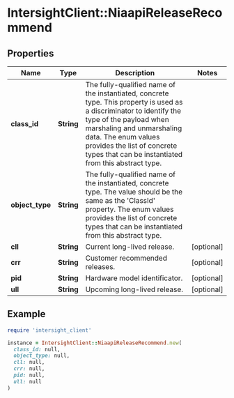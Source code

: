 # IntersightClient::NiaapiReleaseRecommend

## Properties

| Name | Type | Description | Notes |
| ---- | ---- | ----------- | ----- |
| **class_id** | **String** | The fully-qualified name of the instantiated, concrete type. This property is used as a discriminator to identify the type of the payload when marshaling and unmarshaling data. The enum values provides the list of concrete types that can be instantiated from this abstract type. |  |
| **object_type** | **String** | The fully-qualified name of the instantiated, concrete type. The value should be the same as the &#39;ClassId&#39; property. The enum values provides the list of concrete types that can be instantiated from this abstract type. |  |
| **cll** | **String** | Current long-lived release. | [optional] |
| **crr** | **String** | Customer recommended releases. | [optional] |
| **pid** | **String** | Hardware model identificator. | [optional] |
| **ull** | **String** | Upcoming long-lived release. | [optional] |

## Example

```ruby
require 'intersight_client'

instance = IntersightClient::NiaapiReleaseRecommend.new(
  class_id: null,
  object_type: null,
  cll: null,
  crr: null,
  pid: null,
  ull: null
)
```

